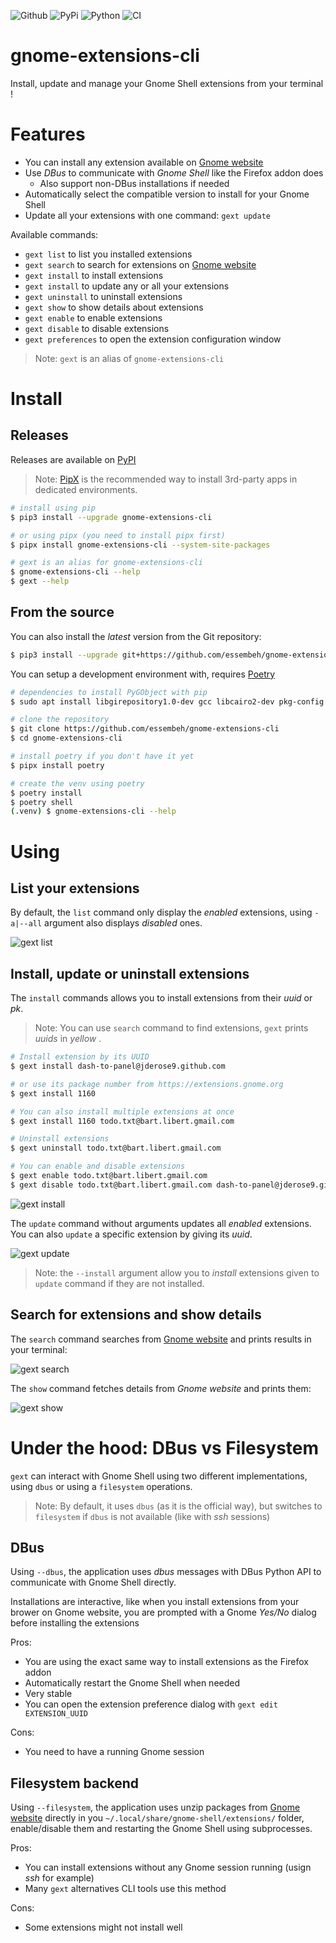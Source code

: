 ![Github](https://img.shields.io/github/tag/essembeh/gnome-extensions-cli.svg)
![PyPi](https://img.shields.io/pypi/v/gnome-extensions-cli.svg)
![Python](https://img.shields.io/pypi/pyversions/gnome-extensions-cli.svg)
![CI](https://github.com/essembeh/gnome-extensions-cli/actions/workflows/poetry.yml/badge.svg)

# gnome-extensions-cli

Install, update and manage your Gnome Shell extensions from your terminal !

# Features

- You can install any extension available on [Gnome website](https://extensions.gnome.org)
- Use _DBus_ to communicate with _Gnome Shell_ like the Firefox addon does
  - Also support non-DBus installations if needed
- Automatically select the compatible version to install for your Gnome Shell
- Update all your extensions with one command: `gext update`

Available commands:

- `gext list` to list you installed extensions
- `gext search` to search for extensions on [Gnome website](https://extensions.gnome.org)
- `gext install` to install extensions
- `gext install` to update any or all your extensions
- `gext uninstall` to uninstall extensions
- `gext show` to show details about extensions
- `gext enable` to enable extensions
- `gext disable` to disable extensions
- `gext preferences` to open the extension configuration window

> Note: `gext` is an alias of `gnome-extensions-cli`

# Install

## Releases

Releases are available on [PyPI](https://pypi.org/project/gnome-extensions-cli/)

> Note: [PipX](https://pypi.org/project/pipx/) is the recommended way to install 3rd-party apps in dedicated environments.

```sh
# install using pip
$ pip3 install --upgrade gnome-extensions-cli

# or using pipx (you need to install pipx first)
$ pipx install gnome-extensions-cli --system-site-packages

# gext is an alias for gnome-extensions-cli
$ gnome-extensions-cli --help
$ gext --help
```

## From the source

You can also install the _latest_ version from the Git repository:

```sh
$ pip3 install --upgrade git+https://github.com/essembeh/gnome-extensions-cli
```

You can setup a development environment with, requires [Poetry](https://python-poetry.org/)

```sh
# dependencies to install PyGObject with pip
$ sudo apt install libgirepository1.0-dev gcc libcairo2-dev pkg-config python3-dev gir1.2-gtk-3.0

# clone the repository
$ git clone https://github.com/essembeh/gnome-extensions-cli
$ cd gnome-extensions-cli

# install poetry if you don't have it yet
$ pipx install poetry

# create the venv using poetry
$ poetry install
$ poetry shell
(.venv) $ gnome-extensions-cli --help
```

# Using

## List your extensions

By default, the `list` command only display the _enabled_ extensions, using `-a|--all` argument also displays _disabled_ ones.

![gext list](images/list.png)

## Install, update or uninstall extensions

The `install` commands allows you to install extensions from their _uuid_ or _pk_.

> Note: You can use `search` command to find extensions, `gext` prints _uuids_ in _yellow_ .

```sh
# Install extension by its UUID
$ gext install dash-to-panel@jderose9.github.com

# or use its package number from https://extensions.gnome.org
$ gext install 1160

# You can also install multiple extensions at once
$ gext install 1160 todo.txt@bart.libert.gmail.com

# Uninstall extensions
$ gext uninstall todo.txt@bart.libert.gmail.com

# You can enable and disable extensions
$ gext enable todo.txt@bart.libert.gmail.com
$ gext disable todo.txt@bart.libert.gmail.com dash-to-panel@jderose9.github.com
```

![gext install](images/install.gif)

The `update` command without arguments updates all _enabled_ extensions.
You can also `update` a specific extension by giving its _uuid_.

![gext update](images/update.gif)

> Note: the `--install` argument allow you to _install_ extensions given to `update` command if they are not installed.

## Search for extensions and show details

The `search` command searches from [Gnome website](https://extensions.gnome.org) and prints results in your terminal:

![gext search](images/search.png)

The `show` command fetches details from _Gnome website_ and prints them:

![gext show](images/show.png)

# Under the hood: DBus vs Filesystem

`gext` can interact with Gnome Shell using two different implementations, using `dbus` or using a `filesystem` operations.

> Note: By default, it uses `dbus` (as it is the official way), but switches to `filesystem` if `dbus` is not available (like with _ssh_ sessions)

## DBus

Using `--dbus`, the application uses _dbus_ messages with DBus Python API to communicate with Gnome Shell directly.

Installations are interactive, like when you install extensions from your brower on Gnome website, you are prompted with a Gnome _Yes/No_ dialog before installing the extensions

Pros:

- You are using the exact same way to install extensions as the Firefox addon
- Automatically restart the Gnome Shell when needed
- Very stable
- You can open the extension preference dialog with `gext edit EXTENSION_UUID`

Cons:

- You need to have a running Gnome session

## Filesystem backend

Using `--filesystem`, the application uses unzip packages from [Gnome website](https://extensions.gnome.org) directly in you `~/.local/share/gnome-shell/extensions/` folder, enable/disable them and restarting the Gnome Shell using subprocesses.

Pros:

- You can install extensions without any Gnome session running (usign _ssh_ for example)
- Many `gext` alternatives CLI tools use this method

Cons:

- Some extensions might not install well
